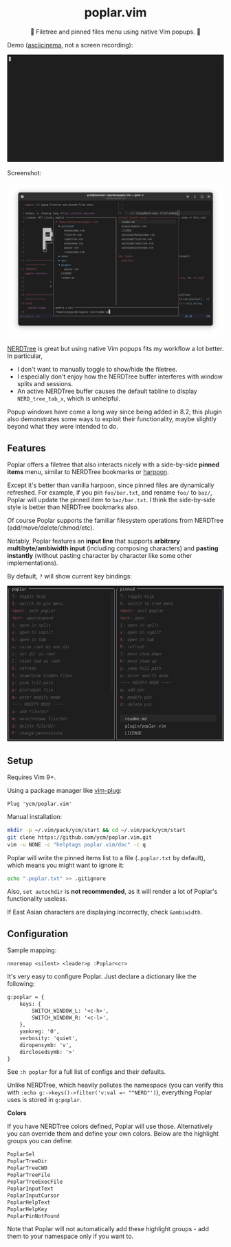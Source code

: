 <h1 align="center">poplar.vim</h1>

<p align="center">🌳 Filetree and pinned files menu using native Vim popups. 📌</p>

Demo ([asciicinema](https://asciinema.org), not a screen recording):

![demogif](https://github.com/ycm/poplar.vim/blob/master/demo/demo.gif)

Screenshot:

![demopng](https://github.com/ycm/poplar.vim/blob/master/demo/demo.png)

[NERDTree](https://github.com/preservim/nerdtree) is great but using native Vim popups fits my workflow a lot better. In particular,

- I don't want to manually toggle to show/hide the filetree.
- I especially don't enjoy how the NERDTree buffer interferes with window splits and sessions.
- An active NERDTree buffer causes the default tabline to display `NERD_tree_tab_x`, which is unhelpful.

Popup windows have come a long way since being added in 8.2; this plugin also demonstrates some ways to exploit their functionality, maybe slightly beyond what they were intended to do.

## Features


Poplar offers a filetree that also interacts nicely with a side-by-side **pinned items** menu, similar to NERDTree bookmarks or [harpoon](https://github.com/ThePrimeagen/harpoon/).

Except it's better than vanilla harpoon, since pinned files are dynamically refreshed. For example, if you pin `foo/bar.txt`, and rename `foo/` to `baz/`, Poplar will update the pinned item to `baz/bar.txt`. I think the side-by-side style is better than NERDTree bookmarks also.

Of course Poplar supports the familiar filesystem operations from NERDTree (add/move/delete/chmod/etc). 

Notably, Poplar features an **input line** that supports **arbitrary multibyte/ambiwidth input** (including composing characters) and **pasting instantly** (without pasting character by character like some other implementations).

By default, `?` will show current key bindings:

![demohelppng](https://github.com/ycm/poplar.vim/blob/master/demo/demo-help.png)

## Setup

Requires Vim 9+.

Using a package manager like [vim-plug](https://github.com/junegunn/vim-plug):
```
Plug 'ycm/poplar.vim'
```

Manual installation:

```sh
mkdir -p ~/.vim/pack/ycm/start && cd ~/.vim/pack/ycm/start
git clone https://github.com/ycm/poplar.vim.git
vim -u NONE -c "helptags poplar.vim/doc" -c q
```

Poplar will write the pinned items list to a file (`.poplar.txt` by default), which means you might want to ignore it:

```sh
echo ".poplar.txt" >> .gitignore
```

Also, `set autochdir` is **not recommended**, as it will render a lot of Poplar's functionality useless.

If East Asian characters are displaying incorrectly, check `&ambiwidth`.

## Configuration

Sample mapping:
```
nnoremap <silent> <leader>p :Poplar<cr>
```

It's very easy to configure Poplar. Just declare a dictionary like the following:

```
g:poplar = {
    keys: {
        SWITCH_WINDOW_L: '<c-h>',
        SWITCH_WINDOW_R: '<c-l>',
    },
    yankreg: '0',
    verbosity: 'quiet',
    diropensymb: 'v',
    dirclosedsymb: '>'
}
```
See `:h poplar` for a full list of configs and their defaults.

Unlike NERDTree, which heavily pollutes the namespace (you can verify this with `:echo g:->keys()->filter('v:val =~ "^NERD"')`), everything Poplar uses is stored in `g:poplar`.

**Colors**

If you have NERDTree colors defined, Poplar will use those. Alternatively you can override them and define your own colors. Below are the highlight groups you can define:

```
PoplarSel
PoplarTreeDir
PoplarTreeCWD
PoplarTreeFile
PoplarTreeExecFile
PoplarInputText
PoplarInputCursor
PoplarHelpText
PoplarHelpKey
PoplarPinNotFound
```

Note that Poplar will not automatically add these highlight groups - add them to your namespace only if you want to.
